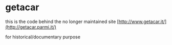 getacar
======

this is the  code behind the no longer maintained site [http://www.getacar.it/](http://getacar.parmi.it/)

for historical/documentary purpose
